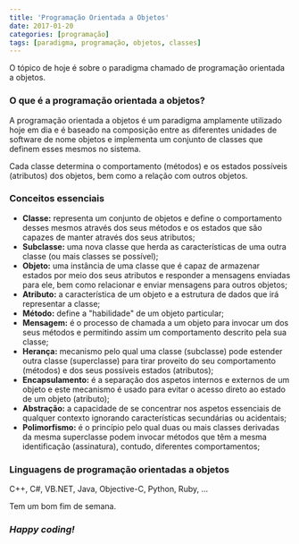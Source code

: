 ```yaml
---
title: 'Programação Orientada a Objetos'
date: 2017-01-20
categories: [programação]
tags: [paradigma, programação, objetos, classes]
---
```


O tópico de hoje é sobre o paradigma chamado de programação orientada a objetos.

### O que é a programação orientada a objetos?

A programação orientada a objetos é um paradigma amplamente utilizado hoje em dia e é baseado na composição entre as diferentes unidades de software de nome objetos e implementa um conjunto de classes que definem esses mesmos no sistema.

Cada classe determina o comportamento (métodos) e os estados possíveis (atributos) dos objetos, bem como a relação com outros objetos.

### Conceitos essenciais

* **Classe:** representa um conjunto de objetos e define o comportamento desses mesmos através dos seus métodos e os estados que são capazes de manter através dos seus atributos;
* **Subclasse:** uma nova classe que herda as características de uma outra classe (ou mais classes se possível);
* **Objeto:** uma instância de uma classe que é capaz de armazenar estados por meio dos seus atributos e responder a mensagens enviadas para ele, bem como relacionar e enviar mensagens para outros objetos;
* **Atributo:** a característica de um objeto e a estrutura de dados que irá representar a classe;
* **Método:** define a "habilidade" de um objeto particular;
* **Mensagem:** é o processo de chamada a um objeto para invocar um dos seus métodos e permitindo assim um comportamento descrito pela sua classe;
* **Herança:** mecanismo pelo qual uma classe (subclasse) pode estender outra classe (superclasse) para tirar proveito do seu comportamento (métodos) e dos seus possíveis estados (atributos);
* **Encapsulamento:** é a separação dos aspetos internos e externos de um objeto e este mecanismo é usado para evitar o acesso direto ao estado de um objeto (atributo);
* **Abstração:** a capacidade de se concentrar nos aspetos essenciais de qualquer contexto ignorando características secundárias ou acidentais;
* **Polimorfismo:** é o princípio pelo qual duas ou mais classes derivadas da mesma superclasse podem invocar métodos que têm a mesma identificação (assinatura), contudo, diferentes comportamentos;

### Linguagens de programação orientadas a objetos

C++, C#, VB.NET, Java, Objective-C, Python, Ruby, ...

Tem um bom fim de semana.

### *Happy coding!*